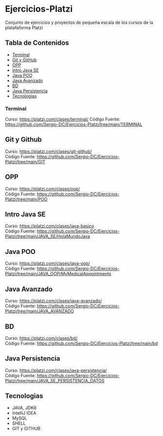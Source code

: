# Ejercicios-Platzi
Conjunto de ejercicios y proyectos de pequeña escala de los cursos de la platafaforma Platzi

## Tabla de Contenidos
- [Terminal](#terminal)
- [Git y GitHub](#git-y-github)
- [OPP](#opp)
- [Intro Java SE](#intro-java-se)
- [Java POO](#java-poo)
- [Java Avanzado](#java-avanzado)
- [BD](#bd)
- [Java Persistencia](#java-persistencia)
- [Tecnologías](#tecnologias)

### Terminal ###
Curso: https://platzi.com/clases/terminal/
Código Fuente: https://github.com/Sergio-DC/Ejercicios-Platzi/tree/main/TERMINAL
## Git y Github
Curso: https://platzi.com/clases/git-github/ <br>
Código Fuente: https://github.com/Sergio-DC/Ejercicios-Platzi/tree/main/GIT
## OPP
Curso: https://platzi.com/clases/oop/ <br>
Código Fuente: https://github.com/Sergio-DC/Ejercicios-Platzi/tree/main/POO
## Intro Java SE
Curso: https://platzi.com/clases/java-basico <br>
Código Fuente: https://github.com/Sergio-DC/Ejercicios-Platzi/tree/main/JAVA_SE/HolaMundoJava
## Java POO
Curso: https://platzi.com/clases/java-oop/ <br>
Código Fuente: https://github.com/Sergio-DC/Ejercicios-Platzi/tree/main/JAVA_OOP/MyMedicalAppointments
## Java Avanzado
Curso: https://platzi.com/clases/java-avanzado/ <br>
Código Fuente: https://github.com/Sergio-DC/Ejercicios-Platzi/tree/main/JAVA_AVANZADO
## BD
Curso: https://platzi.com/clases/bd/ <br>
Código Fuente: https://github.com/Sergio-DC/Ejercicios-Platzi/tree/main/bd
## Java Persistencia
Curso: https://platzi.com/clases/java-persistencia/ <br>
Código Fuente: https://github.com/Sergio-DC/Ejercicios-Platzi/tree/main/JAVA_SE_PERSISTENCIA_DATOS
## Tecnologias
* JAVA, JDK8
* IntelliJ IDEA
* MySQL
* SHELL
* GIT y GITHUB
